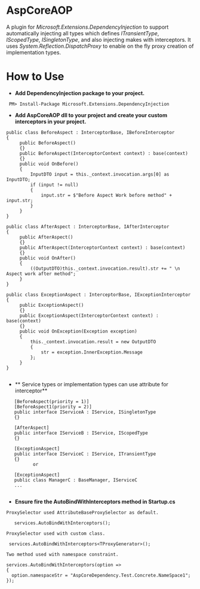 # AspCoreAOP

A plugin for *Microsoft.Extensions.DependencyInjection* to support automatically injecting all types which defines *ITransientType*, *IScopedType*, *ISingletonType*, and also injecting makes with interceptors.
It uses *System.Reflection.DispatchProxy* to enable on the fly proxy creation of implementation types.

# How to Use

* **Add DependencyInjection package to your project.**
```
 PM> Install-Package Microsoft.Extensions.DependencyInjection
```

* **Add AspCoreAOP dll to your project and create your custom interceptors in your project.**
```
public class BeforeAspect : InterceptorBase, IBeforeInterceptor
{
     public BeforeAspect()
     {}
     public BeforeAspect(InterceptorContext context) : base(context)
     {}
     public void OnBefore()
     {
         InputDTO input = this._context.invocation.args[0] as InputDTO;
         if (input != null)
         {
             input.str = $"Before Aspect Work before method" + input.str;
         }
     }
}

public class AfterAspect : InterceptorBase, IAfterInterceptor
{
     public AfterAspect()
     {}
     public AfterAspect(InterceptorContext context) : base(context)
     {}
     public void OnAfter()
     {
         ((OutputDTO)this._context.invocation.result).str += " \n Aspect work after method";
     }
}

public class ExceptionAspect : InterceptorBase, IExceptionInterceptor
{
     public ExceptionAspect()
     {}
     public ExceptionAspect(InterceptorContext context) : base(context)
     {}
     public void OnException(Exception exception)
     {
         this._context.invocation.result = new OutputDTO
         {
             str = exception.InnerException.Message
         };
     }
}
    
```

* ** Service types or implementation types can use attribute for interceptor**
```
   [BeforeAspect(priority = 1)]
   [BeforeAspect1(priority = 2)]
   public interface IServiceA : IService, ISingletonType
   {}
   
   [AfterAspect]
   public interface IServiceB : IService, IScopedType
   {}
   
   [ExceptionAspect]
   public interface IServiceC : IService, ITransientType
   {}
          or
          
   [ExceptionAspect]
   public class ManagerC : BaseManager, IServiceC
   ...
   
```

* **Ensure fire the AutoBindWithInterceptors method in Startup.cs**

```
ProxySelector used AttributeBaseProxySelector as default.

   services.AutoBindWithInterceptors();
```
```
ProxySelector used with custom class.

 services.AutoBindWithInterceptors<TProxyGenerator>();
  ```
  ```
 Two method used with namespace constraint.
 
 services.AutoBindWithInterceptors(option =>
 {
    option.namespaceStr = "AspCoreDependency.Test.Concrete.NameSpace1";
 });
```
